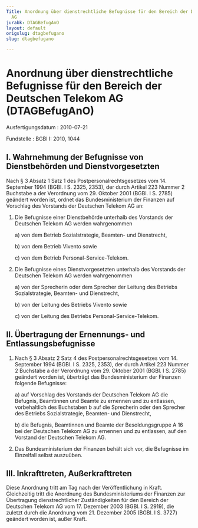 ```yaml
---
Title: Anordnung über dienstrechtliche Befugnisse für den Bereich der Deutschen Telekom
  AG
jurabk: DTAGBefugAnO
layout: default
origslug: dtagbefugano
slug: dtagbefugano

---
```


# Anordnung über dienstrechtliche Befugnisse für den Bereich der Deutschen Telekom AG (DTAGBefugAnO)

Ausfertigungsdatum
:   2010-07-21

Fundstelle
:   BGBl I: 2010, 1044

## I. Wahrnehmung der Befugnisse von Dienstbehörden und Dienstvorgesetzten

Nach § 3 Absatz 1 Satz 1 des Postpersonalrechtsgesetzes vom 14.
September 1994 (BGBl. I S. 2325, 2353), der durch Artikel 223 Nummer 2
Buchstabe a der Verordnung vom 29. Oktober 2001 (BGBl. I S. 2785)
geändert worden ist, ordnet das Bundesministerium der Finanzen auf
Vorschlag des Vorstands der Deutschen Telekom AG an:

1.  Die Befugnisse einer Dienstbehörde unterhalb des Vorstands der
    Deutschen Telekom AG werden wahrgenommen

    a)  von dem Betrieb Sozialstrategie, Beamten- und Dienstrecht,


    b)  von dem Betrieb Vivento sowie


    c)  von dem Betrieb Personal-Service-Telekom.





2.  Die Befugnisse eines Dienstvorgesetzten unterhalb des Vorstands der
    Deutschen Telekom AG werden wahrgenommen

    a)  von der Sprecherin oder dem Sprecher der Leitung des Betriebs
        Sozialstrategie, Beamten- und Dienstrecht,


    b)  von der Leitung des Betriebs Vivento sowie


    c)  von der Leitung des Betriebs Personal-Service-Telekom.

## II. Übertragung der Ernennungs- und Entlassungsbefugnisse


1.  Nach § 3 Absatz 2 Satz 4 des Postpersonalrechtsgesetzes vom 14.
    September 1994 (BGBl. I S. 2325, 2353), der durch Artikel 223 Nummer 2
    Buchstabe a der Verordnung vom 29. Oktober 2001 (BGBl. I S. 2785)
    geändert worden ist, überträgt das Bundesministerium der Finanzen
    folgende Befugnisse:

    a)  auf Vorschlag des Vorstands der Deutschen Telekom AG die Befugnis,
        Beamtinnen und Beamte zu ernennen und zu entlassen, vorbehaltlich des
        Buchstaben b auf die Sprecherin oder den Sprecher des Betriebs
        Sozialstrategie, Beamten- und Dienstrecht,


    b)  die Befugnis, Beamtinnen und Beamte der Besoldungsgruppe A 16 bei der
        Deutschen Telekom AG zu ernennen und zu entlassen, auf den Vorstand
        der Deutschen Telekom AG.





2.  Das Bundesministerium der Finanzen behält sich vor, die Befugnisse im
    Einzelfall selbst auszuüben.

## III. Inkrafttreten, Außerkrafttreten

Diese Anordnung tritt am Tag nach der Veröffentlichung in Kraft.
Gleichzeitig tritt die Anordnung des Bundesministeriums der Finanzen
zur Übertragung dienstrechtlicher Zuständigkeiten für den Bereich der
Deutschen Telekom AG vom 17. Dezember 2003 (BGBl. I S. 2919), die
zuletzt durch die Anordnung vom 21. Dezember 2005 (BGBl. I S. 3727)
geändert worden ist, außer Kraft.

